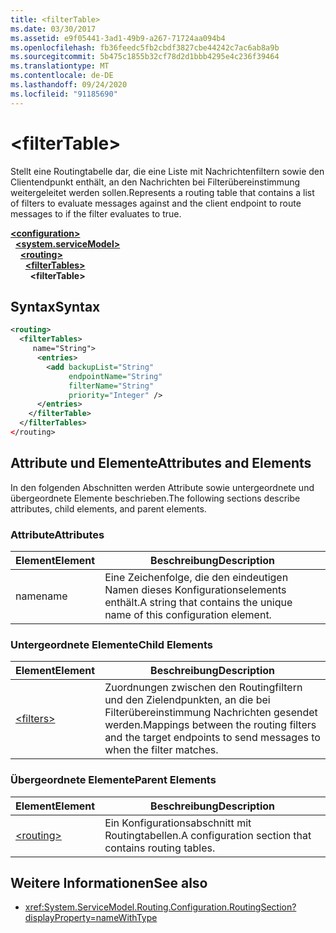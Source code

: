 ```yaml
---
title: <filterTable>
ms.date: 03/30/2017
ms.assetid: e9f05441-3ad1-49b9-a267-71724aa094b4
ms.openlocfilehash: fb36feedc5fb2cbdf3827cbe44242c7ac6ab8a9b
ms.sourcegitcommit: 5b475c1855b32cf78d2d1bbb4295e4c236f39464
ms.translationtype: MT
ms.contentlocale: de-DE
ms.lasthandoff: 09/24/2020
ms.locfileid: "91185690"
---
```

# \<filterTable>

<span data-ttu-id="eaffd-101">Stellt eine Routingtabelle dar, die eine Liste mit Nachrichtenfiltern sowie den Clientendpunkt enthält, an den Nachrichten bei Filterübereinstimmung weitergeleitet werden sollen.</span><span class="sxs-lookup"><span data-stu-id="eaffd-101">Represents a routing table that contains a list of filters to evaluate messages against and the client endpoint to route messages to if the filter evaluates to true.</span></span>  
  
[**\<configuration>**](../configuration-element.md)\
&nbsp;&nbsp;[**\<system.serviceModel>**](system-servicemodel.md)\
&nbsp;&nbsp;&nbsp;&nbsp;[**\<routing>**](routing.md)\
&nbsp;&nbsp;&nbsp;&nbsp;&nbsp;&nbsp;[**\<filterTables>**](filtertables.md)\
&nbsp;&nbsp;&nbsp;&nbsp;&nbsp;&nbsp;&nbsp;&nbsp;**\<filterTable>**  
  
## <a name="syntax"></a><span data-ttu-id="eaffd-102">Syntax</span><span class="sxs-lookup"><span data-stu-id="eaffd-102">Syntax</span></span>  
  
```xml  
<routing>
  <filterTables>
     name="String">
      <entries>
        <add backupList="String"
             endpointName="String"
             filterName="String"
             priority="Integer" />
      </entries>
    </filterTable>
  </filterTables>
</routing>
```  
  
## <a name="attributes-and-elements"></a><span data-ttu-id="eaffd-103">Attribute und Elemente</span><span class="sxs-lookup"><span data-stu-id="eaffd-103">Attributes and Elements</span></span>  

 <span data-ttu-id="eaffd-104">In den folgenden Abschnitten werden Attribute sowie untergeordnete und übergeordnete Elemente beschrieben.</span><span class="sxs-lookup"><span data-stu-id="eaffd-104">The following sections describe attributes, child elements, and parent elements.</span></span>  
  
### <a name="attributes"></a><span data-ttu-id="eaffd-105">Attribute</span><span class="sxs-lookup"><span data-stu-id="eaffd-105">Attributes</span></span>  
  
|<span data-ttu-id="eaffd-106">Element</span><span class="sxs-lookup"><span data-stu-id="eaffd-106">Element</span></span>|<span data-ttu-id="eaffd-107">Beschreibung</span><span class="sxs-lookup"><span data-stu-id="eaffd-107">Description</span></span>|  
|-------------|-----------------|  
|<span data-ttu-id="eaffd-108">name</span><span class="sxs-lookup"><span data-stu-id="eaffd-108">name</span></span>|<span data-ttu-id="eaffd-109">Eine Zeichenfolge, die den eindeutigen Namen dieses Konfigurationselements enthält.</span><span class="sxs-lookup"><span data-stu-id="eaffd-109">A string that contains the unique name of this configuration element.</span></span>|  
  
### <a name="child-elements"></a><span data-ttu-id="eaffd-110">Untergeordnete Elemente</span><span class="sxs-lookup"><span data-stu-id="eaffd-110">Child Elements</span></span>  
  
|<span data-ttu-id="eaffd-111">Element</span><span class="sxs-lookup"><span data-stu-id="eaffd-111">Element</span></span>|<span data-ttu-id="eaffd-112">Beschreibung</span><span class="sxs-lookup"><span data-stu-id="eaffd-112">Description</span></span>|  
|-------------|-----------------|  
|[\<filters>](filters-of-routing.md)|<span data-ttu-id="eaffd-113">Zuordnungen zwischen den Routingfiltern und den Zielendpunkten, an die bei Filterübereinstimmung Nachrichten gesendet werden.</span><span class="sxs-lookup"><span data-stu-id="eaffd-113">Mappings between the routing filters and the target endpoints to send messages to when the filter matches.</span></span>|  
  
### <a name="parent-elements"></a><span data-ttu-id="eaffd-114">Übergeordnete Elemente</span><span class="sxs-lookup"><span data-stu-id="eaffd-114">Parent Elements</span></span>  
  
|<span data-ttu-id="eaffd-115">Element</span><span class="sxs-lookup"><span data-stu-id="eaffd-115">Element</span></span>|<span data-ttu-id="eaffd-116">Beschreibung</span><span class="sxs-lookup"><span data-stu-id="eaffd-116">Description</span></span>|  
|-------------|-----------------|  
|[\<routing>](routing.md)|<span data-ttu-id="eaffd-117">Ein Konfigurationsabschnitt mit Routingtabellen.</span><span class="sxs-lookup"><span data-stu-id="eaffd-117">A configuration section that contains routing tables.</span></span>|  
  
## <a name="see-also"></a><span data-ttu-id="eaffd-118">Weitere Informationen</span><span class="sxs-lookup"><span data-stu-id="eaffd-118">See also</span></span>

- <xref:System.ServiceModel.Routing.Configuration.RoutingSection?displayProperty=nameWithType>
